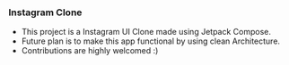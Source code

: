 ### Instagram Clone

- This project is a Instagram UI Clone made using Jetpack Compose.
- Future plan is to make this app functional by using clean Architecture.
- Contributions are highly welcomed :)

